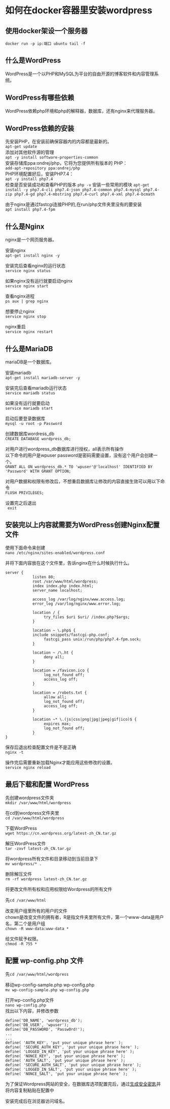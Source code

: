 # 如何在docker容器里安装wordpress

使用docker架设一个服务器
--------------------------
`docker run -p ip:端口 ubuntu tail -f`


什么是WordPress
------------------------
WordPress是一个以PHP和MySQL为平台的自由开源的博客软件和内容管理系统。    

WordPress有哪些依赖
-------------------------
WordPress依赖php环境和php的解释器，数据库，还有nginx来代理服务器。

WordPress依赖的安装
------------------------
先安装PHP，在安装前确保容器内的内容都是最新的。    
`apt-get update`      
添加对其他软件源的管理    
`apt -y install software-properties-common`    
安装存储库ppa:ondrej/php，它将为您提供所有版本的 PHP：     
`add-apt-repository ppa:ondrej/php`    
PHP环境配置好后，安装PHP7.4：    
`apt -y install php7.4`    
检查是否安装成功和查看PHP的版本
`php -v`
安装一些常用的模块
`apt-get install -y php7.4-cli php7.4-json php7.4-common php7.4-mysql php7.4-zip php7.4-gd php7.4-mbstring php7.4-curl php7.4-xml php7.4-bcmath`    

由于nginx是通过fastcgi连接PHP的,在run/php文件夹里没有的要安装    
`apt install php7.4-fpm`     

什么是Nginx
--------------------------
nginx是一个网页服务器。     

安装nginx    
`apt-get install nginx -y`    

安装完后查看nginx的运行状态    
`service nginx status`      

如果nginx没有运行就要启动nginx     
`service nginx start`     

查看nginx进程    
`ps aux | grep nginx`    

想要停止nginx    
`service nginx stop`    

nginx重启    
`service nginx restart`    

什么是MariaDB    
------------------------------
mariaDB是一个数据库。    

安装mariadb     
`apt-get install mariadb-server -y`    

安装完后查看mariadb运行状态    
`service mariadb status`    

如果没有运行就要启动        
`service mariadb start`    

启动后要登录数据库    
`mysql -u root -p Password`    

创建数据库wordress_db     
`CREATE DATABASE wordpress_db;`    

对用户进行wordpress_db数据库进行授权，all表示所有操作      
以下命令的用户是wpuser password是密码需要设置，没有这个用户会创建一个。      
`GRANT ALL ON wordpress_db.* TO 'wpuser'@'localhost' IDENTIFIED BY 'Password' WITH GRANT OPTION; `     

对用户数据和权限有修改后，不想重启数据库让修改的内容直接生效可以用以下命令        
`FLUSH PRIVILEGES;`    

设置完之后退出    
` exit`    

安装完以上内容就需要为WordPress创建Nginx配置文件    
--------------------------------------------
使用下面命令来创建    
`nano /etc/nginx/sites-enabled/wordpress.conf`    

并将下面内容放在这个文件里，告诉nginx在什么时候执行什么。    
```
server {             
            listen 80;             
            root /var/www/html/wordpress;             
            index index.php index.html;             
            server_name localhost;             
           
            access_log /var/log/nginx/www.access.log;             
            error_log /var/log/nginx/www.error.log;              

            location / {                            
                 try_files $uri $uri/ /index.php?$args;
            }
         
            location ~ \.php$ {
            include snippets/fastcgi-php.conf;                            
                 fastcgi_pass unix:/run/php/php7.4-fpm.sock;             
            }              

            location ~ /\.ht {                            
                 deny all;             
            }             

            location = /favicon.ico {                            
                 log_not_found off;                            
                 access_log off;             
            }             

            location = /robots.txt {                            
                 allow all;                            
                 log_not_found off;                            
                 access_log off;             
            }             

            location ~* \.(js|css|png|jpg|jpeg|gif|ico)$ {                            
                 expires max;                            
                 log_not_found off;             
            }  
}
```

保存后退出检查配置文件是不是正确    
`nginx -t`    

操作完后需要重新加载Nginx才能应用这些修改的设置。    
`service nginx reload`    

最后下载和配置 WordPress    
------------------------------
先创建wordpress文件夹        
`mkdir /var/www/html/wordpress`    

在cd到wordpress文件夹里       
`cd /var/www/html/wordpress `    

下载WordPress        
`wget https://cn.wordpress.org/latest-zh_CN.tar.gz`    

解压WordPress文件       
`tar -zxvf latest-zh_CN.tar.gz`    

将wordpress所有文件和目录移动到当前目录下    
`mv wordpress/* . `    

删除解压文件    
`rm -rf wordpress latest-zh_CN.tar.gz`    

将更改文件所有权和应用权限给Wordpress的所有文件    

先`cd /var/www/html`    

改变用户组里所有的用户的文件    
chown是改变文件的拥有者，R是指文件夹里所有文件，第一个www-data是用户名，第二个是用户组      
`chown -R www-data:www-data *`    

给文件赋予权限。         
`chmod -R 755 *`    

配置 wp-config.php 文件    
---------------------------------     
先`cd /var/www/html/wordpress`     

移动wp-config-sample.php wp-config.php        
`mv wp-config-sample.php wp-config.php`    

打开wp-config.php文件        
`nano wp-config.php`    
找出以下内容，并修改参数     
```
define('DB_NAME', 'wordpress_db');  
define('DB_USER', 'wpuser');  
define('DB_PASSWORD', 'Passw0rd!');  
...  
... 
define( 'AUTH_KEY', 'put your unique phrase here' ); 
define( 'SECURE_AUTH_KEY', 'put your unique phrase here' ); 
define( 'LOGGED_IN_KEY', 'put your unique phrase here' ); 
define( 'NONCE_KEY', 'put your unique phrase here' ); 
define( 'AUTH_SALT', 'put your unique phrase here' ); 
define( 'SECURE_AUTH_SALT', 'put your unique phrase here' ); 
define( 'LOGGED_IN_SALT', 'put your unique phrase here' ); 
define( 'NONCE_SALT', 'put your unique phrase here' ); 
```
为了保证Wordpress网站的安全，在数据库选项配置完后，通过[生成安全密匙](https://api.wordpress.org/secret-key/1.1/salt/)并将内容复制粘贴在配置中    

安装完成后在浏览器访问域名。    
